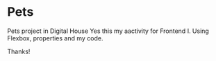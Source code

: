 # Pets
Pets project in Digital House
Yes this my aactivity for Frontend I. Using Flexbox, properties and my code.

Thanks!
